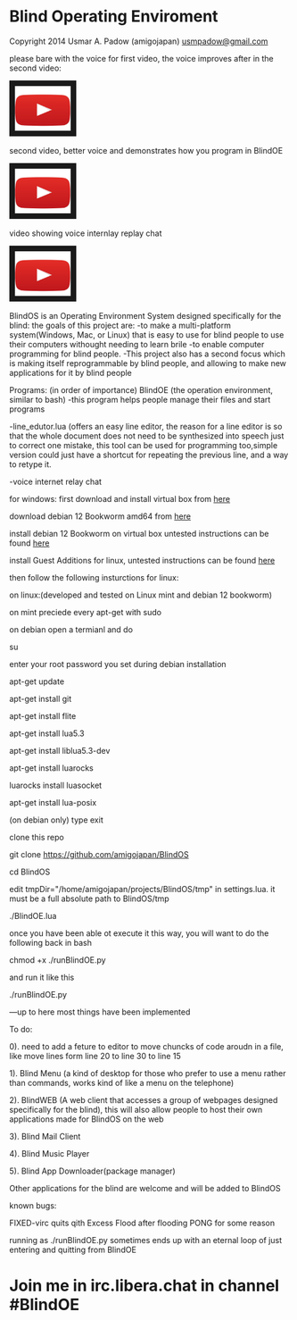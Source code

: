 # Blind Operating Enviroment

Copyright 2014 Usmar A. Padow (amigojapan) usmpadow@gmail.com

please bare with the voice for first video, the voice improves after in the second video:

<a href="https://youtu.be/IN-rEne0eFM?si=rzq6De4hgqESFxUM" target="_blank"><img src="https://raw.githubusercontent.com/amigojapan/BlindOS/master/youtube%20play%20button.jpg" 
alt="video demo of ejspeak" width="100" height="80" border="10" /></a>

second video, better voice and demonstrates how you program in BlindOE

<a href="https://www.youtube.com/embed/vW1Cn8gW_lg?si=6m35OMOxK82AuMy4" target="_blank"><img src="https://raw.githubusercontent.com/amigojapan/BlindOS/master/youtube%20play%20button.jpg" 
alt="video demo of ejspeak" width="100" height="80" border="10" /></a>

video showing voice internlay replay chat

<a href="https://youtu.be/rGwiFR_mmeE?si=2kaXZItXhLhJqt-F" target="_blank"><img src="https://raw.githubusercontent.com/amigojapan/BlindOS/master/youtube%20play%20button.jpg" 
alt="video demo of ejspeak" width="100" height="80" border="10" /></a>


BlindOS is an Operating Environment System designed specifically for the blind:
the goals of this project are:
-to make a multi-platform system(Windows, Mac, or Linux) that is easy to use for blind people to use their computers withought needing to learn brile
-to enable computer programming for blind people.
-This project also has a second focus which is making itself reprogrammable by blind people, and allowing to make new applications for it by blind people 

Programs: (in order of importance)
 BlindOE (the operation environment, similar to bash) 
 -this program helps people manage their files and start programs
 
 -line_edutor.lua (offers an easy line editor, the reason for a line editor is so that the whole document does not need to be synthesized into speech just to correct one mistake, this tool can be used for programming too,simple version could just have a shortcut for repeating the previous line, and a way to retype it. 

 -voice internet relay chat

<!---
on windows:(I am still having touble running it on windows, but i am determined ot get it wokring on windows)

install wsl2

install a linux distro from microsoft store, insttuctions for ubuntu are given here

install pulse audio for windows

https://x410.dev/cookbook/wsl/enabling-sound-in-wsl-ubuntu-let-it-sing/


open ubuntu

type:

sudo apt-get install pulseaudio

you will need to type this each time, you may want to put it in .bashrc

pulseaudio

export PULSE_SERVER=127.0.0.1;
 --->
for windows:
first download and install virtual box from  [here](https://download.virtualbox.org/virtualbox/7.0.12/VirtualBox-7.0.12-159484-Win.exe)

download debian 12 Bookworm amd64 from  [here](https://cdimage.debian.org/debian-cd/current/amd64/iso-cd/debian-12.4.0-amd64-netinst.iso)

install debian 12 Bookworm on virtual box untested instructions can be found [here](https://www.makeuseof.com/how-to-install-debian-on-virtualbox/
)

install Guest Additions for linux, untested instructions can be found [here](https://wiki.debian.org/VirtualBox#Installing_the_Guest_Additions_on_a_Debian_VM)

then follow the following insturctions for linux:

on linux:(developed and tested on Linux mint and debian 12 bookworm)

on mint preciede every apt-get with sudo

on debian open a termianl and do

su

enter your root password you set during debian installation

apt-get update

apt-get install git

apt-get install flite

apt-get install lua5.3

apt-get install liblua5.3-dev

apt-get install luarocks

luarocks install luasocket

apt-get install lua-posix

(on debian only) type exit

clone this repo

git clone https://github.com/amigojapan/BlindOS

cd BlindOS

edit tmpDir="/home/amigojapan/projects/BlindOS/tmp" in settings.lua. it must be a full absolute path to BlindOS/tmp

./BlindOE.lua

once you have been able ot execute it this way, you will want to do the following back in bash

chmod +x ./runBlindOE.py

and run it like this

./runBlindOE.py




—up to here most things have been implemented

To do:

0). need to add a feture to editor to move chuncks of code aroudn in a file, like move lines form line 20 to line 30 to line 15

1). Blind Menu (a kind of desktop for those who prefer to use a menu rather than commands, works kind of like a menu on the telephone)

2). BlindWEB (A web client that accesses a group of webpages designed  specifically for the blind), this will also allow people to host their own applications made for BlindOS on the web 

3). Blind Mail Client

4). Blind Music Player

5). Blind App Downloader(package manager)

Other applications for the blind are welcome and will be added to BlindOS

known bugs:

FIXED-virc quits qith Excess Flood after flooding PONG for some reason

running as ./runBlindOE.py sometimes ends up with an eternal loop of just entering and quitting from BlindOE

# Join me in irc.libera.chat in channel #BlindOE

